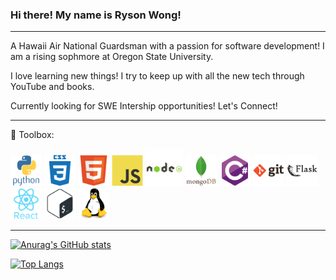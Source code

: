 ### Hi there! My name is Ryson Wong!

<gif src="https://giphy.com/embed/gSJ5Q7Uh8Fi4E" width="480" height="285" frameBorder="0" class="giphy-embed" allowFullScreen></gif>

---

A Hawaii Air National Guardsman with a passion for software development! I am a rising sophmore at Oregon State University.

I love learning new things! I try to keep up with all the new tech through YouTube and books.

Currently looking for SWE Intership opportunities! Let's Connect!

---

🧰 Toolbox:

<img src="https://github.com/devicons/devicon/blob/master/icons/python/python-original-wordmark.svg" alt="Python" width="50" height="50"/> <img src="https://github.com/devicons/devicon/blob/master/icons/css3/css3-plain-wordmark.svg" alt="CSS" width="50" height="50"/> <img src="https://github.com/devicons/devicon/blob/master/icons/html5/html5-original.svg" alt="HTML" width="50" height="50"/> <img src="https://github.com/devicons/devicon/blob/master/icons/javascript/javascript-original.svg" alt="JavaScript" width="50" height="50"/> <img src="https://github.com/devicons/devicon/blob/master/icons/nodejs/nodejs-original-wordmark.svg" alt="NodeJS" width="60" height="60"/> <img src="https://github.com/devicons/devicon/blob/master/icons/mongodb/mongodb-original-wordmark.svg" alt="MongoDB" width="50" height="50"/> <img
src="https://github.com/devicons/devicon/blob/master/icons/csharp/csharp-original.svg" alt="Linux" width="50" height="50"/> <img
src="https://github.com/devicons/devicon/blob/master/icons/git/git-original-wordmark.svg" alt="Git" width="50" height="50"/> <img src="https://github.com/devicons/devicon/blob/master/icons/flask/flask-original-wordmark.svg" alt="Flask" width="50" height="50"/> <img
src="https://github.com/devicons/devicon/blob/master/icons/react/react-original-wordmark.svg" alt="React" width="50" height="50"/> <img
src="https://github.com/devicons/devicon/blob/master/icons/bash/bash-original.svg" alt="Bash" width="50" height="50"/> <img
src="https://github.com/devicons/devicon/blob/master/icons/linux/linux-original.svg" alt="Linux" width="50" height="50"/>

---

[![Anurag's GitHub stats](https://github-readme-stats.vercel.app/api?username=rysonw&show_icons=true&theme=radical)](https://github.com/rysonw/github-readme-stats)

[![Top Langs](https://github-readme-stats.vercel.app/api/top-langs/?username=rysonw&theme=radical)](https://github.com/rysonw/github-readme-stats)


